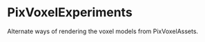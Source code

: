 PixVoxelExperiments
===================

Alternate ways of rendering the voxel models from PixVoxelAssets.
